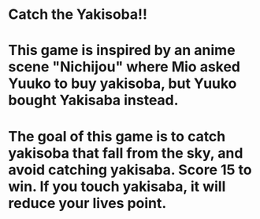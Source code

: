 # Catch the Yakisoba!!

# This game is inspired by an anime scene "Nichijou" where Mio asked Yuuko to buy yakisoba, but Yuuko bought Yakisaba instead. 
# The goal of this game is to catch yakisoba that fall from the sky, and avoid catching yakisaba. Score 15 to win. If you touch yakisaba, it will reduce your lives point.
